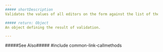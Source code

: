 ```yaml
---
##### shortDescription
Validates the values of all editors on the form against the list of the [validation rules](/api-reference/10%20UI%20Widgets/dxForm/5%20Item%20Types/SimpleItem/validationRules.md '/Documentation/ApiReference/UI_Widgets/dxForm/Item_Types/SimpleItem/#validationRules') specified for each form item.

##### return: Object
An object defining the result of validation.

---
```

#####See Also#####
#include common-link-callmethods